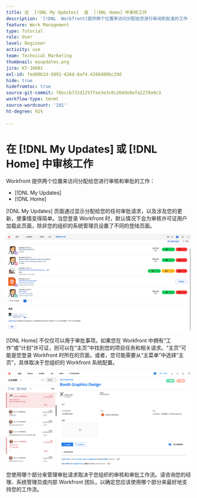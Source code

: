 ```yaml
---
title: 在  [!DNL My Updates]  或  [!DNL Home] 中审核工作
description: '[!DNL  Workfront]提供两个位置来访问分配给您进行审阅和批准的工作 —  [!DNL My Updates] 和 [!DNL Home] '
feature: Work Management
type: Tutorial
role: User
level: Beginner
activity: use
team: Technical Marketing
thumbnail: myupdates.png
jira: KT-10081
exl-id: fed89b2d-5092-426d-8af4-4268d89bc29d
hide: true
hidefromtoc: true
source-git-commit: 76bccb731d1257fee3e3c0c20dde8efa2270a9c3
workflow-type: tm+mt
source-wordcount: '191'
ht-degree: 92%

---
```


# 在 [!DNL My Updates] 或 [!DNL Home] 中审核工作

Workfront 提供两个位置来访问分配给您进行审核和审批的工作：

* [!DNL My Updates]
* [!DNL Home]

[!DNL My Updates] 页面通过显示分配给您的任何审批请求，以及涉及您的更新，使事情变得简单。当您登录 Workfront 时，默认情况下会为审核许可证用户加载此页面，除非您的组织的系统管理员设置了不同的登陆页面。

![[!DNL My Updates] 页面的图像](assets/my-updates-overview.png)

[!DNL Home] 不仅仅可以用于审批事项。如果您在 Workfront 中拥有“工作”或“计划”许可证，则可以在“主页”中找到您的项目任务和相关请求。“主页”可能是您登录 Workfront 时所在的页面，或者，您可能需要从“主菜单”中选择“主页”，具体取决于您组织的 Workfront 系统配置。

![[!DNL Home] 页面的图像](assets/home-overview.png)

您使用哪个部分来管理审批请求取决于您组织的审核和审批工作流。请咨询您的经理、系统管理员或内部 Workfront 团队，以确定您应该使用哪个部分来最好地支持您的工作流。
